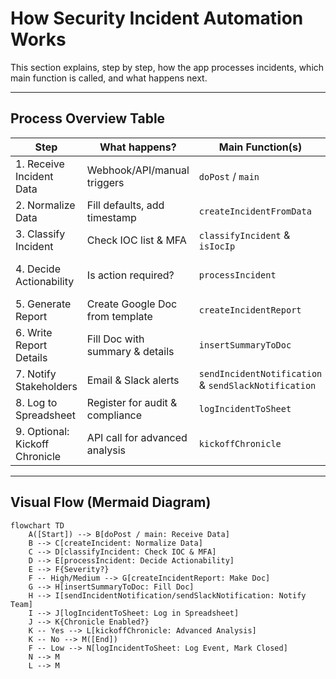 # How Security Incident Automation Works

This section explains, step by step, how the app processes incidents, which main function is called, and what happens next.

---

## Process Overview Table

| Step                           | What happens?                     | Main Function(s)                                   | Output/Next Step                        |
|---------------------------------|-----------------------------------|----------------------------------------------------|-----------------------------------------|
| 1. Receive Incident Data        | Webhook/API/manual triggers       | `doPost` / `main`                                  | Raw incident data received              |
| 2. Normalize Data               | Fill defaults, add timestamp      | `createIncidentFromData`                           | Normalized incident object              |
| 3. Classify Incident            | Check IOC list & MFA              | `classifyIncident` & `isIocIp`                     | Sets severity (High/Medium/Low)         |
| 4. Decide Actionability         | Is action required?               | `processIncident`                                  | Status: Open (needs action) or Closed   |
| 5. Generate Report              | Create Google Doc from template   | `createIncidentReport`                             | New incident report Doc                 |
| 6. Write Report Details         | Fill Doc with summary & details   | `insertSummaryToDoc`                               | Full incident report                    |
| 7. Notify Stakeholders          | Email & Slack alerts              | `sendIncidentNotification` & `sendSlackNotification` | Notifies team, includes links           |
| 8. Log to Spreadsheet           | Register for audit & compliance   | `logIncidentToSheet`                               | Entry added to Google Sheet             |
| 9. Optional: Kickoff Chronicle  | API call for advanced analysis    | `kickoffChronicle`                                 | External investigation (if enabled)     |

---

## Visual Flow (Mermaid Diagram)

```mermaid
flowchart TD
    A([Start]) --> B[doPost / main: Receive Data]
    B --> C[createIncident: Normalize Data]
    C --> D[classifyIncident: Check IOC & MFA]
    D --> E[processIncident: Decide Actionability]
    E --> F{Severity?}
    F -- High/Medium --> G[createIncidentReport: Make Doc]
    G --> H[insertSummaryToDoc: Fill Doc]
    H --> I[sendIncidentNotification/sendSlackNotification: Notify Team]
    I --> J[logIncidentToSheet: Log in Spreadsheet]
    J --> K{Chronicle Enabled?}
    K -- Yes --> L[kickoffChronicle: Advanced Analysis]
    K -- No --> M([End])
    F -- Low --> N[logIncidentToSheet: Log Event, Mark Closed]
    N --> M
    L --> M
